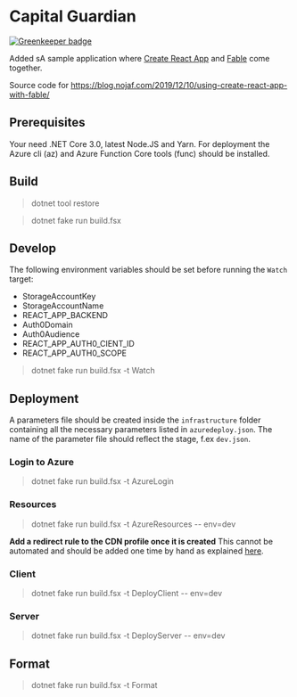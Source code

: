 # Capital Guardian

[![Greenkeeper badge](https://badges.greenkeeper.io/nojaf/capital-guardian.svg)](https://greenkeeper.io/)

Added sA sample application where [Create React App](https://create-react-app.dev/) and [Fable](https://fable.io/) come together.

Source code for https://blog.nojaf.com/2019/12/10/using-create-react-app-with-fable/


## Prerequisites

Your need .NET Core 3.0, latest Node.JS and Yarn.
For deployment the Azure cli (az) and Azure Function Core tools (func) should be installed.

## Build

> dotnet tool restore

> dotnet fake run build.fsx

## Develop

The following environment variables should be set before running the `Watch` target:

- StorageAccountKey
- StorageAccountName
- REACT_APP_BACKEND
- Auth0Domain
- Auth0Audience
- REACT_APP_AUTH0_CIENT_ID
- REACT_APP_AUTH0_SCOPE

> dotnet fake run build.fsx -t Watch

## Deployment

A parameters file should be created inside the `infrastructure` folder containing all the necessary parameters listed in `azuredeploy.json`.
The name of the parameter file should reflect the stage, f.ex `dev.json`.

### Login to Azure

> dotnet fake run build.fsx -t AzureLogin

### Resources

> dotnet fake run build.fsx -t AzureResources -- env=dev

**Add a redirect rule to the CDN profile once it is created**
This cannot be automated and should be added one time by hand as explained [here](https://medium.com/@antbutcher89/hosting-a-react-js-app-on-azure-blob-storage-azure-cdn-for-ssl-and-routing-8fdf4a48feeb).

### Client

> dotnet fake run build.fsx -t DeployClient -- env=dev

### Server

> dotnet fake run build.fsx -t DeployServer -- env=dev

## Format

> dotnet fake run build.fsx -t Format